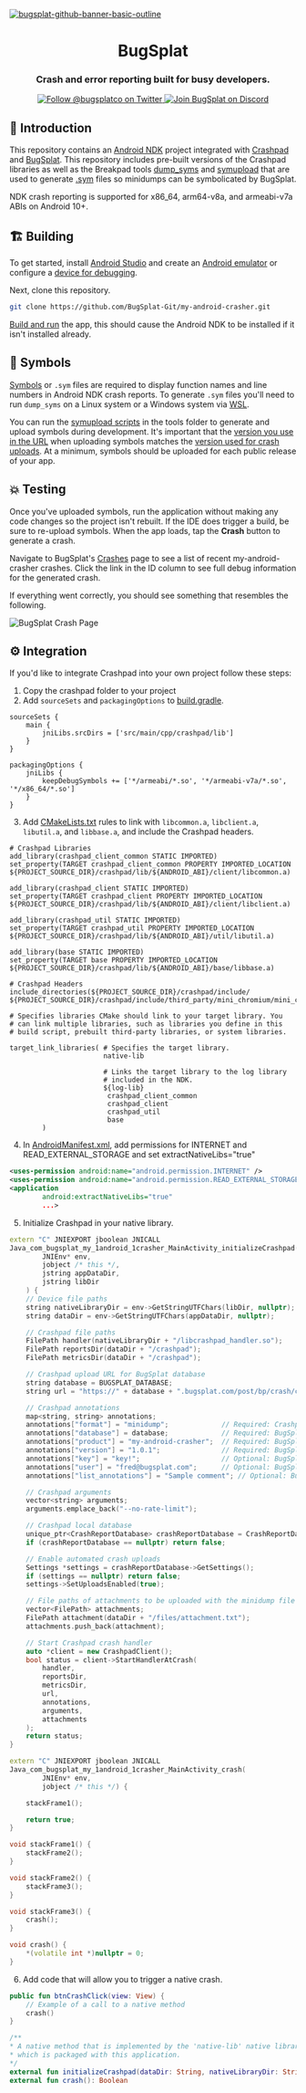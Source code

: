 [![bugsplat-github-banner-basic-outline](https://user-images.githubusercontent.com/20464226/149019306-3186103c-5315-4dad-a499-4fd1df408475.png)](https://bugsplat.com)
<br/>
# <div align="center">BugSplat</div> 
### **<div align="center">Crash and error reporting built for busy developers.</div>**
<div align="center">
    <a href="https://twitter.com/BugSplatCo">
        <img alt="Follow @bugsplatco on Twitter" src="https://img.shields.io/twitter/follow/bugsplatco?label=Follow%20BugSplat&style=social">
    </a>
    <a href="https://discord.gg/K4KjjRV5ve">
        <img alt="Join BugSplat on Discord" src="https://img.shields.io/discord/664965194799251487?label=Join%20Discord&logo=Discord&style=social">
    </a>
</div>

## 👋 Introduction

This repository contains an [Android NDK](https://developer.android.com/ndk) project integrated with [Crashpad](https://chromium.googlesource.com/crashpad/crashpad/+/master/README.md) and [BugSplat](https://www.bugsplat.com). This repository includes pre-built versions of the Crashpad libraries as well as the Breakpad tools [dump_syms](https://github.com/google/breakpad/tree/master/src/tools/linux/dump_syms) and [symupload](https://github.com/google/breakpad/tree/master/src/tools/linux/symupload) that are used to generate [.sym](https://chromium.googlesource.com/breakpad/breakpad/+/master/docs/processor_design.md#symbol-files) files so minidumps can be symbolicated by BugSplat.

NDK crash reporting is supported for x86_64, arm64-v8a, and armeabi-v7a ABIs on Android 10+.

## 🏗️ Building

To get started, install [Android Studio](https://developer.android.com/studio/) and create an [Android emulator](https://developer.android.com/studio/run/managing-avds) or configure a [device for debugging](https://developer.android.com/studio/run/device).

Next, clone this repository.

```sh
git clone https://github.com/BugSplat-Git/my-android-crasher.git
```

[Build and run](https://developer.android.com/studio/run) the app, this should cause the Android NDK to be installed if it isn't installed already.

## 🗿 Symbols 

[Symbols](https://docs.bugsplat.com/introduction/development/working-with-symbol-files#what-are-symbols) or `.sym` files are required to display function names and line numbers in Android NDK crash reports. To generate `.sym` files you'll need to run `dump_syms` on a Linux system or a Windows system via [WSL](https://learn.microsoft.com/en-us/windows/wsl/about).

You can run the [symupload scripts](https://github.com/BugSplat-Git/my-android-crasher/tree/master/tools) in the tools folder to generate and upload symbols during development. It's important that the [version you use in the URL](https://github.com/BugSplat-Git/my-android-crasher/blob/master/tools/symupload-linux.sh#L5) when uploading symbols matches the [version used for crash uploads](https://github.com/BugSplat-Git/my-android-crasher/blob/master/app/src/main/cpp/native-lib.cpp#L42). At a minimum, symbols should be uploaded for each public release of your app.

## 💥 Testing

Once you've uploaded symbols, run the application without making any code changes so the project isn't rebuilt. If the IDE does trigger a build, be sure to re-upload symbols. When the app loads, tap the **Crash** button to generate a crash.

Navigate to BugSplat's [Crashes](https://app.bugsplat.com/v2/crashes?c0=appName&f0=CONTAINS&v0=my-android-crasher) page to see a list of recent my-android-crasher crashes. Click the link in the ID column to see full debug information for the generated crash.

If everything went correctly, you should see something that resembles the following.

![BugSplat Crash Page](https://user-images.githubusercontent.com/2646053/208204524-2c55283f-410d-4b2e-b8de-51f58ce91bac.png)

## ⚙️ Integration

If you'd like to integrate Crashpad into your own project follow these steps:

1. Copy the crashpad folder to your project
2. Add `sourceSets` and `packagingOptions` to [build.gradle](https://github.com/BugSplat-Git/my-android-crasher/blob/master/app/build.gradle).

```
sourceSets {
    main {
        jniLibs.srcDirs = ['src/main/cpp/crashpad/lib']
    }
}

packagingOptions {
    jniLibs {
        keepDebugSymbols += ['*/armeabi/*.so', '*/armeabi-v7a/*.so', '*/x86_64/*.so']
    }
}
```

3. Add [CMakeLists.txt](https://github.com/BugSplat-Git/my-android-crasher/blob/master/app/src/main/cpp/CMakeLists.txt) rules to link with `libcommon.a`, `libclient.a`, `libutil.a`, and `libbase.a`, and include the Crashpad headers.

```
# Crashpad Libraries
add_library(crashpad_client_common STATIC IMPORTED)
set_property(TARGET crashpad_client_common PROPERTY IMPORTED_LOCATION ${PROJECT_SOURCE_DIR}/crashpad/lib/${ANDROID_ABI}/client/libcommon.a)

add_library(crashpad_client STATIC IMPORTED)
set_property(TARGET crashpad_client PROPERTY IMPORTED_LOCATION ${PROJECT_SOURCE_DIR}/crashpad/lib/${ANDROID_ABI}/client/libclient.a)

add_library(crashpad_util STATIC IMPORTED)
set_property(TARGET crashpad_util PROPERTY IMPORTED_LOCATION ${PROJECT_SOURCE_DIR}/crashpad/lib/${ANDROID_ABI}/util/libutil.a)

add_library(base STATIC IMPORTED)
set_property(TARGET base PROPERTY IMPORTED_LOCATION ${PROJECT_SOURCE_DIR}/crashpad/lib/${ANDROID_ABI}/base/libbase.a)

# Crashpad Headers
include_directories(${PROJECT_SOURCE_DIR}/crashpad/include/ ${PROJECT_SOURCE_DIR}/crashpad/include/third_party/mini_chromium/mini_chromium/)

# Specifies libraries CMake should link to your target library. You
# can link multiple libraries, such as libraries you define in this
# build script, prebuilt third-party libraries, or system libraries.

target_link_libraries( # Specifies the target library.
                       native-lib

                       # Links the target library to the log library
                       # included in the NDK.
                       ${log-lib}
                        crashpad_client_common
                        crashpad_client
                        crashpad_util
                        base
        )
```

4. In [AndroidManifest.xml](https://github.com/BugSplat-Git/my-android-crasher/blob/master/app/src/main/AndroidManifest.xml), add permissions for INTERNET and READ_EXTERNAL_STORAGE and set extractNativeLibs="true" 

```xml
<uses-permission android:name="android.permission.INTERNET" />
<uses-permission android:name="android.permission.READ_EXTERNAL_STORAGE" />
<application
        android:extractNativeLibs="true"
        ...>
```

5. Initialize Crashpad in your native library.

```cpp
extern "C" JNIEXPORT jboolean JNICALL
Java_com_bugsplat_my_1android_1crasher_MainActivity_initializeCrashpad(
        JNIEnv* env,
        jobject /* this */,
        jstring appDataDir,
        jstring libDir
    ) {
    // Device file paths
    string nativeLibraryDir = env->GetStringUTFChars(libDir, nullptr);
    string dataDir = env->GetStringUTFChars(appDataDir, nullptr);

    // Crashpad file paths
    FilePath handler(nativeLibraryDir + "/libcrashpad_handler.so");
    FilePath reportsDir(dataDir + "/crashpad");
    FilePath metricsDir(dataDir + "/crashpad");

    // Crashpad upload URL for BugSplat database
    string database = BUGSPLAT_DATABASE;
    string url = "https://" + database + ".bugsplat.com/post/bp/crash/crashpad.php";

    // Crashpad annotations
    map<string, string> annotations;
    annotations["format"] = "minidump";             // Required: Crashpad setting to save crash as a minidump
    annotations["database"] = database;             // Required: BugSplat database
    annotations["product"] = "my-android-crasher";  // Required: BugSplat appName
    annotations["version"] = "1.0.1";               // Required: BugSplat appVersion
    annotations["key"] = "key!";                    // Optional: BugSplat key field
    annotations["user"] = "fred@bugsplat.com";      // Optional: BugSplat user email
    annotations["list_annotations"] = "Sample comment"; // Optional: BugSplat crash description

    // Crashpad arguments
    vector<string> arguments;
    arguments.emplace_back("--no-rate-limit");

    // Crashpad local database
    unique_ptr<CrashReportDatabase> crashReportDatabase = CrashReportDatabase::Initialize(reportsDir);
    if (crashReportDatabase == nullptr) return false;

    // Enable automated crash uploads
    Settings *settings = crashReportDatabase->GetSettings();
    if (settings == nullptr) return false;
    settings->SetUploadsEnabled(true);

    // File paths of attachments to be uploaded with the minidump file at crash time - default bundle limit is 20MB
    vector<FilePath> attachments;
    FilePath attachment(dataDir + "/files/attachment.txt");
    attachments.push_back(attachment);

    // Start Crashpad crash handler
    auto *client = new CrashpadClient();
    bool status = client->StartHandlerAtCrash(
        handler,
        reportsDir,
        metricsDir,
        url,
        annotations,
        arguments,
        attachments
    );
    return status;
}

extern "C" JNIEXPORT jboolean JNICALL
Java_com_bugsplat_my_1android_1crasher_MainActivity_crash(
        JNIEnv* env,
        jobject /* this */) {

    stackFrame1();

    return true;
}

void stackFrame1() {
    stackFrame2();
}

void stackFrame2() {
    stackFrame3();
}

void stackFrame3() {
    crash();
}

void crash() {
    *(volatile int *)nullptr = 0;
}
```

6. Add code that will allow you to trigger a native crash.

```kotlin
public fun btnCrashClick(view: View) {
    // Example of a call to a native method
    crash()
}

/**
* A native method that is implemented by the 'native-lib' native library,
* which is packaged with this application.
*/
external fun initializeCrashpad(dataDir: String, nativeLibraryDir: String): Boolean
external fun crash(): Boolean
```
